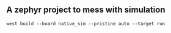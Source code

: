 ## A zephyr project to mess with simulation

```
west build --board native_sim --pristine auto --target run
```

